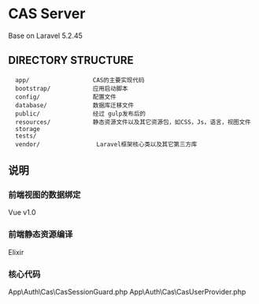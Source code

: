 CAS Server
==

Base on Laravel 5.2.45

DIRECTORY STRUCTURE
-------------------

      app/             		CAS的主要实现代码
      bootstrap/            应用启动脚本
      config/             	配置文件
      database/        		数据库迁移文件
      public/               经过 gulp发布后的
      resources/            静态资源文件以及其它资源包，如CSS，Js，语言，视图文件
      storage					
      tests/              
      vendor/                Laravel框架核心类以及其它第三方库
    


说明
------------

### 前端视图的数据绑定
Vue v1.0

### 前端静态资源编译
Elixir

### 核心代码

App\Auth\Cas\CasSessionGuard.php
App\Auth\Cas\CasUserProvider.php